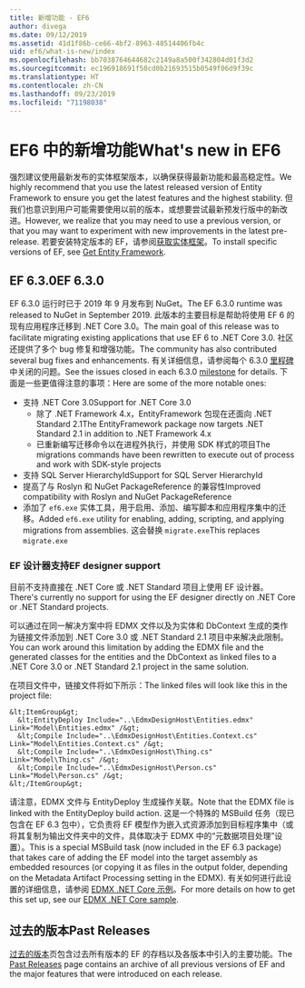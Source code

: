 ```yaml
---
title: 新增功能 - EF6
author: divega
ms.date: 09/12/2019
ms.assetid: 41d1f86b-ce66-4bf2-8963-48514406fb4c
uid: ef6/what-is-new/index
ms.openlocfilehash: bb7038764644682c2149a8a500f342804d01f3d2
ms.sourcegitcommit: ec196918691f50cd0b21693515b0549f06d9f39c
ms.translationtype: HT
ms.contentlocale: zh-CN
ms.lasthandoff: 09/23/2019
ms.locfileid: "71198038"
---
```

# <a name="whats-new-in-ef6"></a><span data-ttu-id="e5890-102">EF6 中的新增功能</span><span class="sxs-lookup"><span data-stu-id="e5890-102">What's new in EF6</span></span>

<span data-ttu-id="e5890-103">强烈建议使用最新发布的实体框架版本，以确保获得最新功能和最高稳定性。</span><span class="sxs-lookup"><span data-stu-id="e5890-103">We highly recommend that you use the latest released version of Entity Framework to ensure you get the latest features and the highest stability.</span></span>
<span data-ttu-id="e5890-104">但我们也意识到用户可能需要使用以前的版本，或想要尝试最新预发行版中的新改进。</span><span class="sxs-lookup"><span data-stu-id="e5890-104">However, we realize that you may need to use a previous version, or that you may want to experiment with new improvements in the latest pre-release.</span></span>
<span data-ttu-id="e5890-105">若要安装特定版本的 EF，请参阅[获取实体框架](~/ef6/fundamentals/install.md)。</span><span class="sxs-lookup"><span data-stu-id="e5890-105">To install specific versions of EF, see [Get Entity Framework](~/ef6/fundamentals/install.md).</span></span>

## <a name="ef-630"></a><span data-ttu-id="e5890-106">EF 6.3.0</span><span class="sxs-lookup"><span data-stu-id="e5890-106">EF 6.3.0</span></span>

<span data-ttu-id="e5890-107">EF 6.3.0 运行时已于 2019 年 9 月发布到 NuGet。</span><span class="sxs-lookup"><span data-stu-id="e5890-107">The EF 6.3.0 runtime was released to NuGet in September 2019.</span></span> <span data-ttu-id="e5890-108">此版本的主要目标是帮助将使用 EF 6 的现有应用程序迁移到 .NET Core 3.0。</span><span class="sxs-lookup"><span data-stu-id="e5890-108">The main goal of this release was to facilitate migrating existing applications that use EF 6 to .NET Core 3.0.</span></span> <span data-ttu-id="e5890-109">社区还提供了多个 bug 修复和增强功能。</span><span class="sxs-lookup"><span data-stu-id="e5890-109">The community has also contributed several bug fixes and enhancements.</span></span> <span data-ttu-id="e5890-110">有关详细信息，请参阅每个 6.3.0 [里程碑](https://github.com/aspnet/EntityFramework6/milestones?state=closed)中关闭的问题。</span><span class="sxs-lookup"><span data-stu-id="e5890-110">See the issues closed in each 6.3.0 [milestone](https://github.com/aspnet/EntityFramework6/milestones?state=closed) for details.</span></span> <span data-ttu-id="e5890-111">下面是一些更值得注意的事项：</span><span class="sxs-lookup"><span data-stu-id="e5890-111">Here are some of the more notable ones:</span></span>

- <span data-ttu-id="e5890-112">支持 .NET Core 3.0</span><span class="sxs-lookup"><span data-stu-id="e5890-112">Support for .NET Core 3.0</span></span>
  - <span data-ttu-id="e5890-113">除了 .NET Framework 4.x，EntityFramework 包现在还面向 .NET Standard 2.1</span><span class="sxs-lookup"><span data-stu-id="e5890-113">The EntityFramework package now targets .NET Standard 2.1 in addition to .NET Framework 4.x</span></span>
  - <span data-ttu-id="e5890-114">已重新编写迁移命令以在进程外执行，并使用 SDK 样式的项目</span><span class="sxs-lookup"><span data-stu-id="e5890-114">The migrations commands have been rewritten to execute out of process and work with SDK-style projects</span></span>
- <span data-ttu-id="e5890-115">支持 SQL Server HierarchyId</span><span class="sxs-lookup"><span data-stu-id="e5890-115">Support for SQL Server HierarchyId</span></span>
- <span data-ttu-id="e5890-116">提高了与 Roslyn 和 NuGet PackageReference 的兼容性</span><span class="sxs-lookup"><span data-stu-id="e5890-116">Improved compatibility with Roslyn and NuGet PackageReference</span></span>
- <span data-ttu-id="e5890-117">添加了 `ef6.exe` 实体工具，用于启用、添加、编写脚本和应用程序集中的迁移。</span><span class="sxs-lookup"><span data-stu-id="e5890-117">Added `ef6.exe` utility for enabling, adding, scripting, and applying migrations from assemblies.</span></span> <span data-ttu-id="e5890-118">这会替换 `migrate.exe`</span><span class="sxs-lookup"><span data-stu-id="e5890-118">This replaces `migrate.exe`</span></span>

### <a name="ef-designer-support"></a><span data-ttu-id="e5890-119">EF 设计器支持</span><span class="sxs-lookup"><span data-stu-id="e5890-119">EF designer support</span></span>

<span data-ttu-id="e5890-120">目前不支持直接在 .NET Core 或 .NET Standard 项目上使用 EF 设计器。</span><span class="sxs-lookup"><span data-stu-id="e5890-120">There's currently no support for using the EF designer directly on .NET Core or .NET Standard projects.</span></span> 

<span data-ttu-id="e5890-121">可以通过在同一解决方案中将 EDMX 文件以及为实体和 DbContext 生成的类作为链接文件添加到 .NET Core 3.0 或 .NET Standard 2.1 项目中来解决此限制。</span><span class="sxs-lookup"><span data-stu-id="e5890-121">You can work around this limitation by adding the EDMX file and the generated classes for the entities and the DbContext as linked files to a .NET Core 3.0 or .NET Standard 2.1 project in the same solution.</span></span>

<span data-ttu-id="e5890-122">在项目文件中，链接文件将如下所示：</span><span class="sxs-lookup"><span data-stu-id="e5890-122">The linked files will look like this in the project file:</span></span>

``` csproj 
&lt;ItemGroup&gt;
  &lt;EntityDeploy Include="..\EdmxDesignHost\Entities.edmx" Link="Model\Entities.edmx" /&gt;
  &lt;Compile Include="..\EdmxDesignHost\Entities.Context.cs" Link="Model\Entities.Context.cs" /&gt;
  &lt;Compile Include="..\EdmxDesignHost\Thing.cs" Link="Model\Thing.cs" /&gt;
  &lt;Compile Include="..\EdmxDesignHost\Person.cs" Link="Model\Person.cs" /&gt;
&lt;/ItemGroup&gt;
```

<span data-ttu-id="e5890-123">请注意，EDMX 文件与 EntityDeploy 生成操作关联。</span><span class="sxs-lookup"><span data-stu-id="e5890-123">Note that the EDMX file is linked with the EntityDeploy build action.</span></span> <span data-ttu-id="e5890-124">这是一个特殊的 MSBuild 任务（现已包含在 EF 6.3 包中），它负责将 EF 模型作为嵌入式资源添加到目标程序集中（或将其复制为输出文件夹中的文件，具体取决于 EDMX 中的“元数据项目处理”设置）。</span><span class="sxs-lookup"><span data-stu-id="e5890-124">This is a special MSBuild task (now included in the EF 6.3 package) that takes care of adding the EF model into the target assembly as embedded resources (or copying it as files in the output folder, depending on the Metadata Artifact Processing setting in the EDMX).</span></span> <span data-ttu-id="e5890-125">有关如何进行此设置的详细信息，请参阅 [EDMX .NET Core 示例](https://aka.ms/EdmxDotNetCoreSample)。</span><span class="sxs-lookup"><span data-stu-id="e5890-125">For more details on how to get this set up, see our [EDMX .NET Core sample](https://aka.ms/EdmxDotNetCoreSample).</span></span>

## <a name="past-releases"></a><span data-ttu-id="e5890-126">过去的版本</span><span class="sxs-lookup"><span data-stu-id="e5890-126">Past Releases</span></span>

<span data-ttu-id="e5890-127">[过去的版本](past-releases.md)页包含过去所有版本的 EF 的存档以及各版本中引入的主要功能。</span><span class="sxs-lookup"><span data-stu-id="e5890-127">The [Past Releases](past-releases.md) page contains an archive of all previous versions of EF and the major features that were introduced on each release.</span></span>
